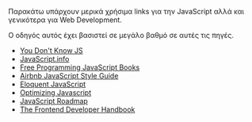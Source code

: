 Παρακάτω υπάρχουν μερικά χρήσιμα links για την JavaScript αλλά και γενικότερα για Web Development.

Ο οδηγός αυτός έχει βασιστεί σε μεγάλο βαθμό σε αυτές τις πηγές.

-   [You Don't Know JS](https://github.com/getify/You-Dont-Know-JS)
-   [JavaScript.info](https://javascript.info/)
-   [Free Programming JavaScript Books](https://github.com/EbookFoundation/free-programming-books/blob/main/books/free-programming-books-langs.md#javascript)
-   [Airbnb JavaScript Style Guide](https://github.com/airbnb/javascript)
-   [Eloquent JavaScript](https://eloquentjavascript.net/)
-   [Optimizing Javascript](https://romgrk.com/posts/optimizing-javascript)
-   [JavaScript Roadmap](https://roadmap.sh/javascript)
-   [The Frontend Developer Handbook](https://frontendmasters.com/guides/front-end-handbook/2024/)
